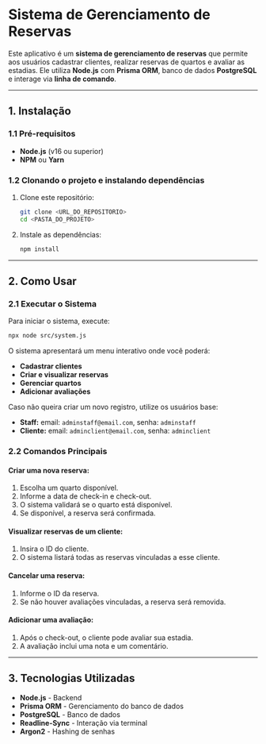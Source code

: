# **Sistema de Gerenciamento de Reservas**

Este aplicativo é um **sistema de gerenciamento de reservas** que permite aos usuários cadastrar clientes, realizar reservas de quartos e avaliar as estadias. Ele utiliza **Node.js** com **Prisma ORM**, banco de dados **PostgreSQL** e interage via **linha de comando**.

---
## **1. Instalação**

### **1.1 Pré-requisitos**
- **Node.js** (v16 ou superior)
- **NPM** ou **Yarn**

### **1.2 Clonando o projeto e instalando dependências**
1. Clone este repositório:
   ```sh
   git clone <URL_DO_REPOSITORIO>
   cd <PASTA_DO_PROJETO>
   ```
2. Instale as dependências:
   ```sh
   npm install
   ```

---
## **2. Como Usar**

### **2.1 Executar o Sistema**
Para iniciar o sistema, execute:
```sh
npx node src/system.js
```
O sistema apresentará um menu interativo onde você poderá:
- **Cadastrar clientes**
- **Criar e visualizar reservas**
- **Gerenciar quartos**
- **Adicionar avaliações**

Caso não queira criar um novo registro, utilize os usuários base:
- **Staff:** email: `adminstaff@email.com`, senha: `adminstaff`
- **Cliente:** email: `adminclient@email.com`, senha: `adminclient`

### **2.2 Comandos Principais**
#### **Criar uma nova reserva:**
1. Escolha um quarto disponível.
2. Informe a data de check-in e check-out.
3. O sistema validará se o quarto está disponível.
4. Se disponível, a reserva será confirmada.

#### **Visualizar reservas de um cliente:**
1. Insira o ID do cliente.
2. O sistema listará todas as reservas vinculadas a esse cliente.

#### **Cancelar uma reserva:**
1. Informe o ID da reserva.
2. Se não houver avaliações vinculadas, a reserva será removida.

#### **Adicionar uma avaliação:**
1. Após o check-out, o cliente pode avaliar sua estadia.
2. A avaliação inclui uma nota e um comentário.

---
## **3. Tecnologias Utilizadas**
- **Node.js** - Backend
- **Prisma ORM** - Gerenciamento do banco de dados
- **PostgreSQL** - Banco de dados
- **Readline-Sync** - Interação via terminal
- **Argon2** - Hashing de senhas

